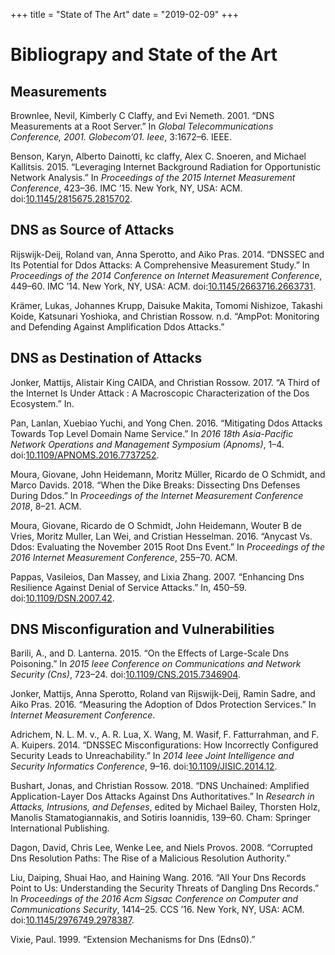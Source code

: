 +++
title = "State of The Art"
date = "2019-02-09"
+++

# Bibliograpy and State of the Art

## Measurements

Brownlee, Nevil, Kimberly C Claffy, and Evi Nemeth. 2001. “DNS Measurements at a Root Server.” In _Global Telecommunications Conference, 2001. Globecom’01. Ieee_, 3:1672–6. IEEE.

Benson, Karyn, Alberto Dainotti, kc claffy, Alex C. Snoeren, and Michael Kallitsis. 2015. “Leveraging Internet Background Radiation for Opportunistic Network Analysis.” In _Proceedings of the 2015 Internet Measurement Conference_, 423–36. IMC ’15. New York, NY, USA: ACM. doi:[10.1145/2815675.2815702](https://doi.org/10.1145/2815675.2815702).

## DNS as Source of Attacks

Rijswijk-Deij, Roland van, Anna Sperotto, and Aiko Pras. 2014. “DNSSEC and Its Potential for Ddos Attacks: A Comprehensive Measurement Study.” In _Proceedings of the 2014 Conference on Internet Measurement Conference_, 449–60. IMC ’14. New York, NY, USA: ACM. doi:[10.1145/2663716.2663731](https://doi.org/10.1145/2663716.2663731).

Krämer, Lukas, Johannes Krupp, Daisuke Makita, Tomomi Nishizoe, Takashi Koide, Katsunari Yoshioka, and Christian Rossow. n.d. “AmpPot: Monitoring and Defending Against Amplification Ddos Attacks.”

## DNS as Destination of Attacks


Jonker, Mattijs, Alistair King CAIDA, and Christian Rossow. 2017. “A Third of the Internet Is Under Attack : A Macroscopic Characterization of the Dos Ecosystem.” In.

Pan, Lanlan, Xuebiao Yuchi, and Yong Chen. 2016. “Mitigating Ddos Attacks Towards Top Level Domain Name Service.” In _2016 18th Asia-Pacific Network Operations and Management Symposium (Apnoms)_, 1–4. doi:[10.1109/APNOMS.2016.7737252](https://doi.org/10.1109/APNOMS.2016.7737252).

Moura, Giovane, John Heidemann, Moritz Müller, Ricardo de O Schmidt, and Marco Davids. 2018. “When the Dike Breaks: Dissecting Dns Defenses During Ddos.” In _Proceedings of the Internet Measurement Conference 2018_, 8–21. ACM.

Moura, Giovane, Ricardo de O Schmidt, John Heidemann, Wouter B de Vries, Moritz Muller, Lan Wei, and Cristian Hesselman. 2016. “Anycast Vs. Ddos: Evaluating the November 2015 Root Dns Event.” In _Proceedings of the 2016 Internet Measurement Conference_, 255–70. ACM.

Pappas, Vasileios, Dan Massey, and Lixia Zhang. 2007. “Enhancing Dns Resilience Against Denial of Service Attacks.” In, 450–59. doi:[10.1109/DSN.2007.42](https://doi.org/10.1109/DSN.2007.42).

## DNS Misconfiguration and Vulnerabilities

Barili, A., and D. Lanterna. 2015. “On the Effects of Large-Scale Dns Poisoning.” In _2015 Ieee Conference on Communications and Network Security (Cns)_, 723–24. doi:[10.1109/CNS.2015.7346904](https://doi.org/10.1109/CNS.2015.7346904).

Jonker, Mattijs, Anna Sperotto, Roland van Rijswijk-Deij, Ramin Sadre, and Aiko Pras. 2016. “Measuring the Adoption of Ddos Protection Services.” In _Internet Measurement Conference_.

Adrichem, N. L. M. v., A. R. Lua, X. Wang, M. Wasif, F. Fatturrahman, and F. A. Kuipers. 2014. “DNSSEC Misconfigurations: How Incorrectly Configured Security Leads to Unreachability.” In _2014 Ieee Joint Intelligence and Security Informatics Conference_, 9–16. doi:[10.1109/JISIC.2014.12](https://doi.org/10.1109/JISIC.2014.12).

Bushart, Jonas, and Christian Rossow. 2018. “DNS Unchained: Amplified Application-Layer Dos Attacks Against Dns Authoritatives.” In _Research in Attacks, Intrusions, and Defenses_, edited by Michael Bailey, Thorsten Holz, Manolis Stamatogiannakis, and Sotiris Ioannidis, 139–60. Cham: Springer International Publishing.

Dagon, David, Chris Lee, Wenke Lee, and Niels Provos. 2008. “Corrupted Dns Resolution Paths: The Rise of a Malicious Resolution Authority.”

Liu, Daiping, Shuai Hao, and Haining Wang. 2016. “All Your Dns Records Point to Us: Understanding the Security Threats of Dangling Dns Records.” In _Proceedings of the 2016 Acm Sigsac Conference on Computer and Communications Security_, 1414–25. CCS ’16. New York, NY, USA: ACM. doi:[10.1145/2976749.2978387](https://doi.org/10.1145/2976749.2978387).

Vixie, Paul. 1999. “Extension Mechanisms for Dns (Edns0).”
